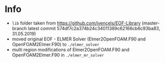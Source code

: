 # Info

  - `lib` folder taken from https://github.com/jvencels/EOF-Library (master-branch latest commit 574df7c2a374b24c34011389c62166cb6c93ba83, 31.05.2019)
  - moved original EOF - ELMER Solver (Elmer2OpenFOAM.F90 and OpenFOAM2Elmer.F90) to `./elmer_solver` 
  - multi region modifications of Elmer2OpenFOAM.F90 and OpenFOAM2Elmer.F90 in `./elmer_mr_solver`
